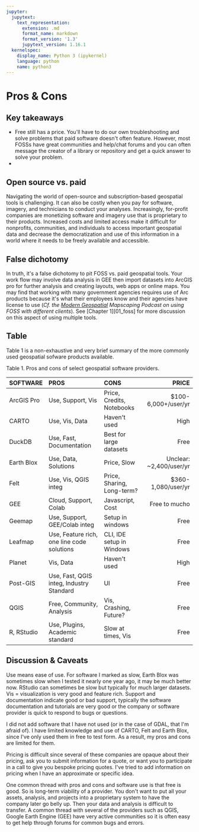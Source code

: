 ```yaml
---
jupyter:
  jupytext:
    text_representation:
      extension: .md
      format_name: markdown
      format_version: '1.3'
      jupytext_version: 1.16.1
  kernelspec:
    display_name: Python 3 (ipykernel)
    language: python
    name: python3
---
```


# Pros & Cons

## Key takeaways
- Free still has a price. You'll have to do our own troubleshooting and solve problems that paid software doesn't often feature. However, most FOSSs have great communities and help/chat forums and you can often message the creator of a library or repository and get a quick answer to solve your problem.
- 

## Open source vs. paid
Navigating the world of open-source and subscription-based geospatial tools is challenging. It can also be costly when you pay for software, imagery, and technicians to conduct your analyses. Increasingly, for-profit companies are monetizing software and imagery use that is proprietary to their products. Increased costs and limited access make it difficult for nonprofits, communities, and individuals to access important geospatial data and decrease the democratization and use of this information in a world where it needs to be freely available and accessible.

## False dichotomy
In truth, it's a false dichotomy to pit FOSS vs. paid geospatial tools. Your work flow may involve data analysis in GEE then import datasets into ArcGIS pro for further analysis and creating layouts, web apps or online maps. You may find that working with many government agencies requires use of Arc products because it's what their employees know and their agencies have license to use (*Cf. the [Modern Geospatial](https://mapscaping.com/podcast/modern-geospatial/) Mapscaping Podcast on using FOSS with different clients*).  See [Chapter 1][01_foss] for more discussion on this aspect of using multiple tools.

## Table
Table 1 is a non-exhaustive and very brief summary of the more commonly used geospatial sofware products available.

Table 1. Pros and cons of select geospatial software providers.

| SOFTWARE | PROS      | CONS            | PRICE |
| :------- | :------   | :-------        | ----: |
| ArcGIS Pro | Use, Support, Vis | Price, Credits, Notebooks | $100-6,000+/user/yr |
| CARTO | Use, Vis, Data | Haven't used | High |
| DuckDB | Use, Fast, Documentation | Best for large datasets | Free |
| Earth Blox | Use, Data, Solutions | Price, Slow | Unclear: ~2,400/user/yr |
| Felt | Use, Vis, QGIS integ | Price, Sharing, Long-term? | $360-1,080/user/yr |
| GEE  | Cloud, Support, Colab | Javascript, Cost | Free to mucho |
| Geemap | Use, Support, GEE/Colab integ | Setup in windows | Free |
| Leafmap | Use, Feature rich, one line code solutions | CLI, IDE setup in Windows | Free |
| Planet | Vis, Data | Haven't used | High |
| Post-GIS | Use, Fast, QGIS integ, Industry Standard | UI | Free |
| QGIS | Free, Community, Analysis | Vis, Crashing, Future? | Free |
| R, RStudio | Use, Plugins, Academic standard | Slow at times, Vis | Free |

## Discussion & Caveats
Use means ease of use. For software I marked as slow, Earth Blox was sometimes slow when I tested it nearly one year ago, it may be much better now. RStudio can sometimes be slow but typically for much larger datasets. Vis = visualization is very good and feature rich. Support and documentation indicate good or bad support, typically the software documentation and tutorials are very good or the company or software provider is quick to respond to bugs or questions. 

I did not add software that I have not used (or in the case of GDAL, that I'm afraid of). I have limited knowledge and use of CARTO, Felt and Earth Blox, since I've only used them in free to test form. As a result, my pros and cons are limited for them.

Pricing is difficult since several of these companies are opaque about their pricing, ask you to submit information for a quote, or want you to participate in a call to give you bespoke pricing quotes. I've tried to add information on pricing when I have an approximate or specific idea.

One common thread with pros and cons and software use is that free is good. So is long-term viability of a provider. You don't want to put all your assets, analysis, and projects into a proprietary system to have the company later go belly up. Then your data and analysis is difficult to transfer. A common thread with several of the providers such as QGIS, Google Earth Engine (GEE) have very active communities so it is often easy to get help through forums for common bugs and errors.
